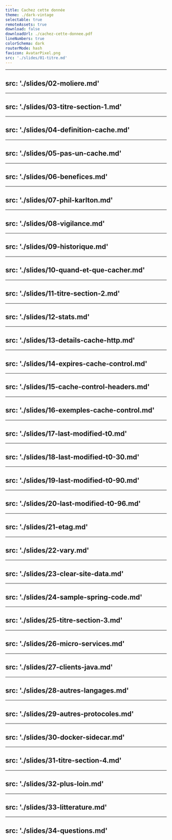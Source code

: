 ```yaml
---
title: Cachez cette donnée
theme: ./dark-vintage
selectable: true
remoteAssets: true
download: false
downloadUrl: ./cachez-cette-donnee.pdf
lineNumbers: true
colorSchema: dark
routerMode: hash
favicon: AvatarPixel.png
src: './slides/01-titre.md'
---
```


---
src: './slides/02-moliere.md'
---

---
src: './slides/03-titre-section-1.md'
---

---
src: './slides/04-definition-cache.md'
---

---
src: './slides/05-pas-un-cache.md'
---

---
src: './slides/06-benefices.md'
---

---
src: './slides/07-phil-karlton.md'
---

---
src: './slides/08-vigilance.md'
---

---
src: './slides/09-historique.md'
---

---
src: './slides/10-quand-et-que-cacher.md'
---

---
src: './slides/11-titre-section-2.md'
---

---
src: './slides/12-stats.md'
---

---
src: './slides/13-details-cache-http.md'
---

---
src: './slides/14-expires-cache-control.md'
---

---
src: './slides/15-cache-control-headers.md'
---

---
src: './slides/16-exemples-cache-control.md'
---

---
src: './slides/17-last-modified-t0.md'
---

---
src: './slides/18-last-modified-t0-30.md'
---

---
src: './slides/19-last-modified-t0-90.md'
---

---
src: './slides/20-last-modified-t0-96.md'
---

---
src: './slides/21-etag.md'
---

---
src: './slides/22-vary.md'
---

---
src: './slides/23-clear-site-data.md'
---

---
src: './slides/24-sample-spring-code.md'
---

---
src: './slides/25-titre-section-3.md'
---

---
src: './slides/26-micro-services.md'
---

---
src: './slides/27-clients-java.md'
---

---
src: './slides/28-autres-langages.md'
---

---
src: './slides/29-autres-protocoles.md'
---

---
src: './slides/30-docker-sidecar.md'
---

---
src: './slides/31-titre-section-4.md'
---

---
src: './slides/32-plus-loin.md'
---

---
src: './slides/33-litterature.md'
---

---
src: './slides/34-questions.md'
---






